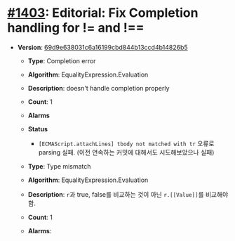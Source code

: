 # [#1403](https://github.com/tc39/ecma262/pull/1403): Editorial: Fix Completion handling for != and !==

- **Version**: [69d9e638031c6a16199cbd844b13ccd4b14826b5](https://github.com/tc39/ecma262/commits/69d9e638031c6a16199cbd844b13ccd4b14826b5)
  - **Type**: Completion error
  - **Algorithm**: EqualityExpression.Evaluation
  - **Description**: doesn't handle completion properly
  - **Count**: 1
  - **Alarms**
  - **Status**
    - `[ECMAScript.attachLines] tbody not matched with tr` 오류로 parsing 실패. (이전 연속하는 커밋에 대해서도 시도해보았으나 실패)

  - **Type**: Type mismatch
  - **Algorithm**: EqualityExpression.Evaluation
  - **Description**: `r`과 true, false를 비교하는 것이 아닌 `r.[[Value]]`를 비교해야 함.
  - **Count**: 1
  - **Alarms**:
